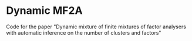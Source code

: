 # Dynamic MF2A
Code for the paper "Dynamic mixture of finite mixtures of factor analysers with automatic inference on the number of clusters and factors"
